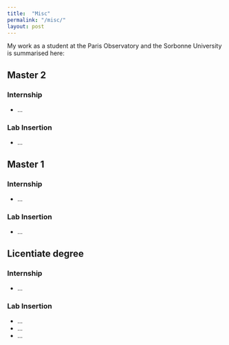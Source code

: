 ```yaml
---
title:  "Misc"
permalink: "/misc/"
layout: post
---
```


My work as a student at the Paris Observatory and the Sorbonne University is summarised here:

## Master 2

### Internship
* ...

### Lab Insertion
* ...

## Master 1

### Internship
* ...

### Lab Insertion
* ...

## Licentiate degree

### Internship
* ...

### Lab Insertion
* ...
* ...
* ...
